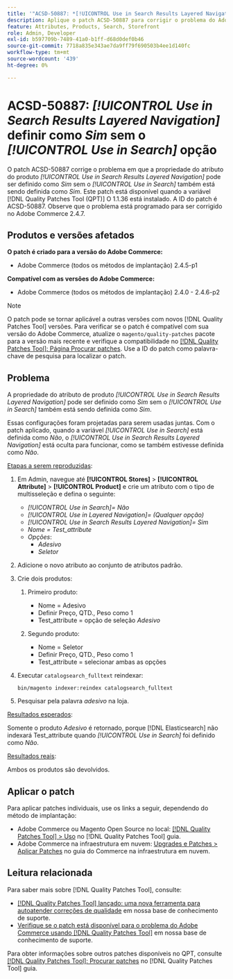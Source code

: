 ```yaml
---
title: '"ACSD-50887: *[!UICONTROL Use in Search Results Layered Navigation]* defina como Sim sem *[!UICONTROL Use in Search]* opção'''
description: Aplique o patch ACSD-50887 para corrigir o problema do Adobe Commerce em que a propriedade de atributo do produto *[!UICONTROL Use in Search Results Layered Navigation]* pode ser definido como *Sim* sem o *[!UICONTROL Use in Search]* opção também sendo definida como *Sim*.
feature: Attributes, Products, Search, Storefront
role: Admin, Developer
exl-id: b597709b-7489-41a0-b1ff-d68d0def0b46
source-git-commit: 7718a835e343ae7da9ff79f690503b4ee1d140fc
workflow-type: tm+mt
source-wordcount: '439'
ht-degree: 0%

---
```


# ACSD-50887: *[!UICONTROL Use in Search Results Layered Navigation]* definir como *Sim* sem o *[!UICONTROL Use in Search]* opção

O patch ACSD-50887 corrige o problema em que a propriedade do atributo do produto *[!UICONTROL Use in Search Results Layered Navigation]* pode ser definido como *Sim* sem o *[!UICONTROL Use in Search]* também está sendo definida como *Sim*. Este patch está disponível quando a variável [!DNL Quality Patches Tool (QPT)] O 1.1.36 está instalado. A ID do patch é ACSD-50887. Observe que o problema está programado para ser corrigido no Adobe Commerce 2.4.7.

## Produtos e versões afetados

**O patch é criado para a versão do Adobe Commerce:**

* Adobe Commerce (todos os métodos de implantação) 2.4.5-p1

**Compatível com as versões do Adobe Commerce:**

* Adobe Commerce (todos os métodos de implantação) 2.4.0 - 2.4.6-p2

>[!NOTE]
>
>O patch pode se tornar aplicável a outras versões com novos [!DNL Quality Patches Tool] versões. Para verificar se o patch é compatível com sua versão do Adobe Commerce, atualize o `magento/quality-patches` pacote para a versão mais recente e verifique a compatibilidade no [[!DNL Quality Patches Tool]: Página Procurar patches](https://experienceleague.adobe.com/tools/commerce-quality-patches/index.html). Use a ID do patch como palavra-chave de pesquisa para localizar o patch.

## Problema

A propriedade do atributo de produto *[!UICONTROL Use in Search Results Layered Navigation]* pode ser definido como *Sim* sem o *[!UICONTROL Use in Search]* também está sendo definida como *Sim*.

Essas configurações foram projetadas para serem usadas juntas. Com o patch aplicado, quando a variável *[!UICONTROL Use in Search]* está definida como *Não*, o *[!UICONTROL Use in Search Results Layered Navigation]* está oculta para funcionar, como se também estivesse definida como *Não*.

<u>Etapas a serem reproduzidas</u>:

1. Em Admin, navegue até **[!UICONTROL Stores]** > **[!UICONTROL Attribute]** > **[!UICONTROL Product]** e crie um atributo com o tipo de multisseleção e defina o seguinte:

   * *[!UICONTROL Use in Search]= Não*
   * *[!UICONTROL Use in Layered Navigation]= (Qualquer opção)*
   * *[!UICONTROL Use in Search Results Layered Navigation]= Sim*
   * *Nome = Test_attribute*
   * *Opções*:
      * *Adesivo*
      * *Seletor*

1. Adicione o novo atributo ao conjunto de atributos padrão.
1. Crie dois produtos:

   1. Primeiro produto:
      * Nome = Adesivo
      * Definir Preço, QTD., Peso como 1
      * Test_attribute = opção de seleção *Adesivo*

   1. Segundo produto:
      * Nome = Seletor
      * Definir Preço, QTD., Peso como 1
      * Test_attribute = selecionar ambas as opções

1. Executar `catalogsearch_fulltext` reindexar:

   `bin/magento indexer:reindex catalogsearch_fulltext`

1. Pesquisar pela palavra *adesivo* na loja.

<u>Resultados esperados</u>:

Somente o produto *Adesivo* é retornado, porque [!DNL Elasticsearch] não indexará Test_attribute quando *[!UICONTROL Use in Search]* foi definido como *Não*.

<u>Resultados reais</u>:

Ambos os produtos são devolvidos.

## Aplicar o patch

Para aplicar patches individuais, use os links a seguir, dependendo do método de implantação:

* Adobe Commerce ou Magento Open Source no local: [[!DNL Quality Patches Tool] > Uso](https://experienceleague.adobe.com/docs/commerce-operations/tools/quality-patches-tool/usage.html) no [!DNL Quality Patches Tool] guia.
* Adobe Commerce na infraestrutura em nuvem: [Upgrades e Patches > Aplicar Patches](https://experienceleague.adobe.com/docs/commerce-cloud-service/user-guide/develop/upgrade/apply-patches.html) no guia do Commerce na infraestrutura em nuvem.

## Leitura relacionada

Para saber mais sobre [!DNL Quality Patches Tool], consulte:

* [[!DNL Quality Patches Tool] lançado: uma nova ferramenta para autoatender correções de qualidade](/help/announcements/adobe-commerce-announcements/magento-quality-patches-released-new-tool-to-self-serve-quality-patches.md) em nossa base de conhecimento de suporte.
* [Verifique se o patch está disponível para o problema do Adobe Commerce usando [!DNL Quality Patches Tool]](/help/support-tools/patches-available-in-qpt-tool/check-patch-for-magento-issue-with-magento-quality-patches.md) em nossa base de conhecimento de suporte.

Para obter informações sobre outros patches disponíveis no QPT, consulte [[!DNL Quality Patches Tool]: Procurar patches](https://experienceleague.adobe.com/tools/commerce-quality-patches/index.html) no [!DNL Quality Patches Tool] guia.
